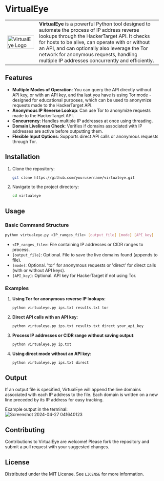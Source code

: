 
# VirtualEye

<table border="0" style="border:none;">
  <tr>
    <td style="border:none;">
      <img src="https://github.com/5u5urrus/VirtualEye/assets/165041037/6fd5bcd6-9d34-446b-8759-41bff0fd42e6"  width="100%" height="100%" alt="VirtualEye Logo">
    </td>
    <td style="border:none;">
      <strong>VirtualEye</strong> is a powerful Python tool designed to automate the process of IP address reverse lookups through the HackerTarget API. It checks for hosts to be alive, can operate with or without an API, and can optionally also leverage the Tor network for anonymous requests, handling multiple IP addresses concurrently and efficiently.
    </td>
  </tr>
</table>

## Features

- **Multiple Modes of Operation**: You can query the API directly without API key, or with an API key, and tha last you have is using Tor mode - designed for educational purposes, which can be used to anonymize requests made to the HackerTarget API.
- **Anonymous IP Reverse Lookup**: Can use Tor to anonymize requests made to the HackerTarget API.
- **Concurrency**: Handles multiple IP addresses at once using threading.
- **Domain Liveliness Check**: Verifies if domains associated with IP addresses are active before outputting them.
- **Flexible Input Options**: Supports direct API calls or anonymous requests through Tor.

## Installation

1. Clone the repository:
   ```bash
   git clone https://github.com/yourusername/virtualeye.git
   ```
2. Navigate to the project directory:
   ```bash
   cd virtualeye
   ```
   
## Usage

### Basic Command Structure

```bash
python virtualeye.py <IP_ranges_file> [output_file] [mode] [API_key]
```

- `<IP_ranges_file>`: File containing IP addresses or CIDR ranges to process.
- `[output_file]`: Optional. File to save the live domains found (appends to file).
- `[mode]`: Optional. 'tor' for anonymous requests or 'direct' for direct calls (with or without API keys).
- `[API_key]`: Optional. API key for HackerTarget if not using Tor.

### Examples

1. **Using Tor for anonymous reverse IP lookups**:
   ```bash
   python virtualeye.py ips.txt results.txt tor
   ```
2. **Direct API calls with an API key**:
   ```bash
   python virtualeye.py ips.txt results.txt direct your_api_key
   ```
3. **Process IP addresses or CIDR range without saving output**:
   ```bash
   python virtualeye.py ip.txt
   ```
4. **Using direct mode without an API key**:
   ```bash
   python virtualeye.py ips.txt direct
   ```

## Output

If an output file is specified, VirtualEye will append the live domains associated with each IP address to the file. Each domain is written on a new line preceded by its IP address for easy tracking.

Example output in the terminal:<br>
![Screenshot 2024-04-27 041640123](https://github.com/5u5urrus/VirtualEye/assets/165041037/3a15f6d9-99a9-4555-9abe-23db86854e93)

## Contributing

Contributions to VirtualEye are welcome! Please fork the repository and submit a pull request with your suggested changes.

## License

Distributed under the MIT License. See `LICENSE` for more information.
